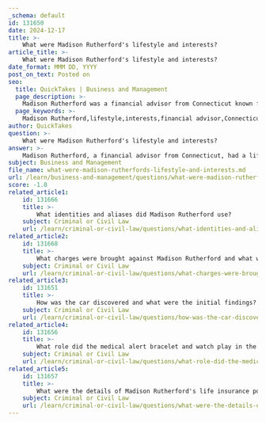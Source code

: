 ```yaml
---
_schema: default
id: 131650
date: 2024-12-17
title: >-
    What were Madison Rutherford's lifestyle and interests?
article_title: >-
    What were Madison Rutherford's lifestyle and interests?
date_format: MMM DD, YYYY
post_on_text: Posted on
seo:
  title: QuickTakes | Business and Management
  page_description: >-
    Madison Rutherford was a financial advisor from Connecticut known for his love of travel, exotic animals, and creative pursuits. However, his lifestyle was overshadowed by his involvement in fraudulent activities that led to his conviction for insurance fraud.
  page_keywords: >-
    Madison Rutherford,lifestyle,interests,financial advisor,Connecticut,travel,animals,exotic animals,dogs,creative interests,insurance fraud
author: QuickTakes
question: >-
    What were Madison Rutherford's lifestyle and interests?
answer: >-
    Madison Rutherford, a financial advisor from Connecticut, had a lifestyle characterized by a variety of interests, particularly in travel and animals. At the age of 34, he was known to enjoy traveling outside the United States, which was not unusual for him. One of his notable pursuits included a penchant for exotic animals, specifically dogs. This interest was part of the reason he claimed to be traveling to Mexico in July 1998, where he intended to acquire a rare breed of dog.\n\nIn addition to his love for animals, Madison Rutherford also had creative interests, as indicated by his social media presence. He expressed a desire to explore these creative pursuits, suggesting a multifaceted personality beyond his professional life as a financial advisor.\n\nHowever, his lifestyle took a dramatic turn due to his involvement in fraudulent activities, which ultimately led to his conviction for insurance fraud. This aspect of his life overshadowed his interests and contributed to a significant legal and personal downfall.
subject: Business and Management
file_name: what-were-madison-rutherfords-lifestyle-and-interests.md
url: /learn/business-and-management/questions/what-were-madison-rutherfords-lifestyle-and-interests
score: -1.0
related_article1:
    id: 131666
    title: >-
        What identities and aliases did Madison Rutherford use?
    subject: Criminal or Civil Law
    url: /learn/criminal-or-civil-law/questions/what-identities-and-aliases-did-madison-rutherford-use
related_article2:
    id: 131668
    title: >-
        What charges were brought against Madison Rutherford and what was the sentencing?
    subject: Criminal or Civil Law
    url: /learn/criminal-or-civil-law/questions/what-charges-were-brought-against-madison-rutherford-and-what-was-the-sentencing
related_article3:
    id: 131651
    title: >-
        How was the car discovered and what were the initial findings?
    subject: Criminal or Civil Law
    url: /learn/criminal-or-civil-law/questions/how-was-the-car-discovered-and-what-were-the-initial-findings
related_article4:
    id: 131656
    title: >-
        What role did the medical alert bracelet and watch play in the investigation?
    subject: Criminal or Civil Law
    url: /learn/criminal-or-civil-law/questions/what-role-did-the-medical-alert-bracelet-and-watch-play-in-the-investigation
related_article5:
    id: 131657
    title: >-
        What were the details of Madison Rutherford's life insurance policies?
    subject: Criminal or Civil Law
    url: /learn/criminal-or-civil-law/questions/what-were-the-details-of-madison-rutherfords-life-insurance-policies
---
```


&nbsp;